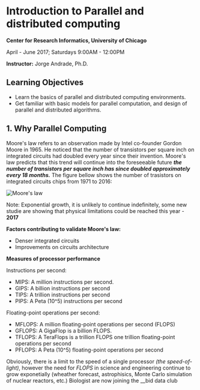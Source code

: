 
# Introduction to Parallel and distributed computing

**Center for Research Informatics, University of Chicago**

April - June 2017; Saturdays 9:00AM - 12:00PM

**Instructor:** Jorge Andrade, Ph.D.


## Learning Objectives

- Learn the basics of parallel and distributed computing environments.
- Get familiar with basic models for parallel computation, and design of parallel and distributed algorithms. 

## 1. Why Parallel Computing

Moore's law refers to an observation made by Intel co-founder Gordon Moore in 1965. He noticed that the number of transistors per square inch on integrated circuits had doubled every year since their invention. Moore's law predicts that this trend will continue into the foreseeable future ***the number of transistors per square inch has since doubled approximately every 18 months.***
The figure bellow shows the number of trasistors on integrated circuits chips from 1971 to 2016: 

![Moore's law]( https://ourworldindata.org/wp-content/uploads/2013/05/Transistor-Count-over-time.png)


Note: Exponential growth, it is unlikely to continue indefinitely, some new studie are showing that physical limitations could be reached this year - **2017**

**Factors contributing to validate Moore's law:**

- Denser integrated circuits
- Improvements on circuits architecture 

**Measures of processor performance**

Instructions per second: 

- MIPS: A million instructions per second.
- GIPS: A billion instructions per second
- TIPS: A trillion instructions per second
- PIPS: A Peta (10^5) instructions per second

Floating-point operations per second:

- MFLOPS: A million floating-point operations per second (FLOPS)
- GFLOPS: A GigaFlop is a billion FLOPS.
- TFLOPS: A TeraFlops is a trillion FLOPS one trillion floating-point operations per second
- PFLOPS: A Peta (10^5) floating-point operations per second

Obviously, there is a limit to the speed of a single processor _(the speed-of-light)_, however the need for *FLOPS* in science and engineering continue to grow exponetially (wheather forecast, astrophisics, Monte Carlo simulation of nuclear reactors, etc.)
Biologist are now joining the __bid data club



